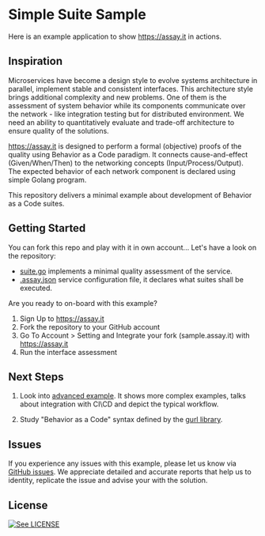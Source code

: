 # Simple Suite Sample

Here is an example application to show https://assay.it in actions.


## Inspiration

Microservices have become a design style to evolve systems architecture in parallel,
implement stable and consistent interfaces. This architecture style brings additional
complexity and new problems. One of them is the assessment of system behavior while its
components communicate over the network - like integration testing but for distributed
environment. We need an ability to quantitatively evaluate and trade-off architecture
to ensure quality of the solutions.

https://assay.it is designed to perform a formal (objective) proofs of the quality using
Behavior as a Code paradigm. It connects cause-and-effect (Given/When/Then) to the networking
concepts (Input/Process/Output). The expected behavior of each network component is declared
using simple Golang program.

This repository delivers a minimal example about development of Behavior as a Code suites.


## Getting Started

You can fork this repo and play with it in own account... Let's have a look on the repository:
* [suite.go](suite.go) implements a minimal quality assessment of the service.
* [.assay.json](.assay.json) service configuration file, it declares what suites shall be executed.

Are you ready to on-board with this example? 

1. Sign Up to https://assay.it
2. Fork the repository to your GitHub account
3. Go To Account > Setting and Integrate your fork (sample.assay.it) with https://assay.it
4. Run the interface assessment


## Next Steps

1. Look into [advanced example](https://github.com/assay-it/example.assay.it). It shows more complex examples, talks about integration with CI\CD and depict the typical workflow.

2. Study "Behavior as a Code" syntax defined by the [gurl library](https://github.com/fogfish/gurl).

## Issues

If you experience any issues with this example, please let us know via [GitHub issues](https://github.com/assay-it/sample.assay.it/issues). We appreciate detailed and accurate reports that help us to identity, replicate the issue and advise your with the solution.


## License

[![See LICENSE](https://img.shields.io/github/license/assay-it/sample.assay.it.svg?style=for-the-badge)](LICENSE)
